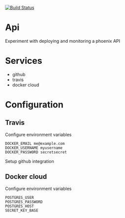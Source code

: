 [![Build Status](https://travis-ci.org/mru2/phoenix_in_production.svg?branch=master)](https://travis-ci.org/mru2/phoenix_in_production)

# Api

Experiment with deploying and monitoring a phoenix API

# Services

- github
- travis
- docker cloud

# Configuration

## Travis

Configure environment variables

```
DOCKER_EMAIL me@example.com
DOCKER_USERNAME myusername
DOCKER_PASSWORD secretsecret
```

Setup github integration

## Docker cloud

Configure environment variables

```
POSTGRES_USER
POSTGRES_PASSWORD
POSTGRES_HOST
SECRET_KEY_BASE
```
